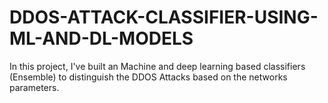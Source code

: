 # DDOS-ATTACK-CLASSIFIER-USING-ML-AND-DL-MODELS
In this project, I've built an Machine and deep learning based classifiers (Ensemble) to distinguish the DDOS Attacks based on the networks parameters.

